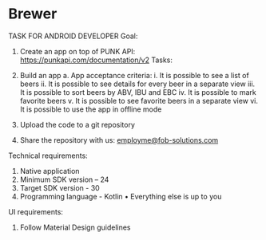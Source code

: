 # Brewer

TASK FOR ANDROID DEVELOPER
Goal:
1. Create an app on top of PUNK API: https://punkapi.com/documentation/v2
Tasks:
1. Build an app
a. App acceptance criteria:
i. It is possible to see a list of beers
ii. It is possible to see details for every beer in a separate view
iii. It is possible to sort beers by ABV, IBU and EBC
iv. It is possible to mark favorite beers
v. It is possible to see favorite beers in a separate view
vi. It is possible to use the app in offline mode

2. Upload the code to a git repository
3. Share the repository with us: employme@fob-solutions.com

Technical requirements:
1. Native application
2. Minimum SDK version – 24
3. Target SDK version - 30
4. Programming language - Kotlin
• Everything else is up to you

UI requirements:
1. Follow Material Design guidelines
